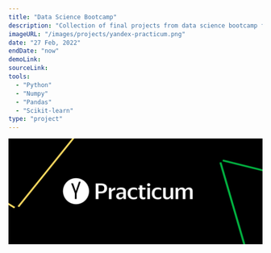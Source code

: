 ```yaml
---
title: "Data Science Bootcamp"
description: "Collection of final projects from data science bootcamp from Yandex Practicum."
imageURL: "/images/projects/yandex-practicum.png"
date: "27 Feb, 2022"
endDate: "now"
demoLink:
sourceLink:
tools:
  - "Python"
  - "Numpy"
  - "Pandas"
  - "Scikit-learn"
type: "project"
---
```


![banner](/images/projects/yandex-practicum.png)
